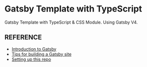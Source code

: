 # Gatsby Template with TypeScript

Gatsby Template with TypeScript & CSS Module. Using Gatsby V4.

## REFERENCE

- [Introduction to Gatsby]('./Gatsby-Ts/tips/Introduction.md')
- [Tips for building a Gatsby site]('./Gatsby-Ts/tips/README.md)
- [Setting up this repo]('./Gatsby-Ts/tips/SettingUp.md')
